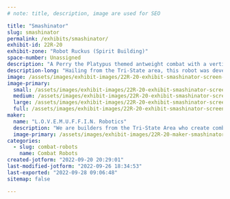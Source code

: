 ```yaml
---
# note: title, description, image are used for SEO

title: "Smashinator"
slug: smashinator
permalink: /exhibits/smashinator/
exhibit-id: 22R-20
exhibit-zone: "Robot Ruckus (Spirit Building)"
space-number: Unassigned
description: "A Perry the Platypus themed antweight combat with a vertical spinner (alternatively a wedge/lifter)."
description-long: "Hailing from the Tri-State area, this robot was developed to confuse the agents of the O.W.C.A. by the evil geniuses of L.O.V.E.M.U.F.F.I.N. through its resemblance of Agent P.  It has a vertically spinning weapon and may also run in vertically lifting/wedge configuration."
image: /assets/images/exhibit-images/22R-20-exhibit-smashinator-screen-shot-2022-08-15-at-4-56-40-pm-large.png
image-primary: 
  small: /assets/images/exhibit-images/22R-20-exhibit-smashinator-screen-shot-2022-08-15-at-4-56-40-pm-small.png
  medium: /assets/images/exhibit-images/22R-20-exhibit-smashinator-screen-shot-2022-08-15-at-4-56-40-pm-medium.png
  large: /assets/images/exhibit-images/22R-20-exhibit-smashinator-screen-shot-2022-08-15-at-4-56-40-pm-large.png
  full: /assets/images/exhibit-images/22R-20-exhibit-smashinator-screen-shot-2022-08-15-at-4-56-40-pm-full.png
maker: 
  name: "L.O.V.E.M.U.F.F.I.N. Robotics"
  description: "We are builders from the Tri-State Area who create combat robots in the motif of the evil geniuses from Phineas & Ferb. "
  image-primary: /assets/images/exhibit-images/22R-20-maker-smashinator-lovemuffinlogo-medium.jpg
categories: 
  - slug: combat-robots
    name: Combat Robots
created-jotform: "2022-09-20 20:29:01"
last-modified-jotform: "2022-09-26 18:34:53"
last-exported: "2022-09-28 09:06:48"
sitemap: false

---
```

